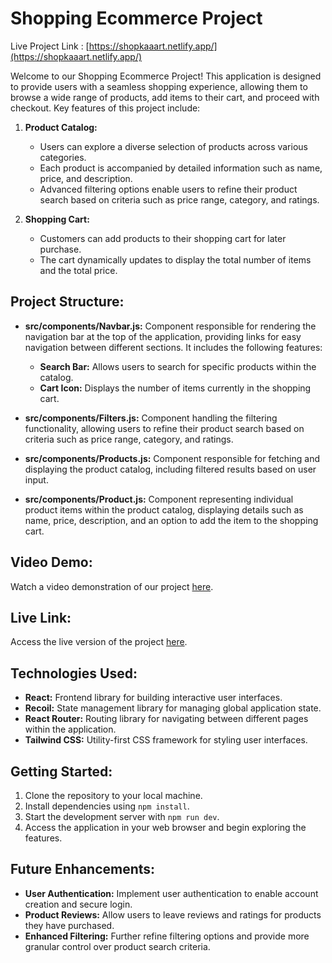 # Shopping Ecommerce Project

Live Project Link : [https://shopkaaart.netlify.app/](https://shopkaaart.netlify.app/)

Welcome to our Shopping Ecommerce Project! This application is designed to provide users with a seamless shopping experience, allowing them to browse a wide range of products, add items to their cart, and proceed with checkout. Key features of this project include:

1. **Product Catalog:**
   - Users can explore a diverse selection of products across various categories.
   - Each product is accompanied by detailed information such as name, price, and description.
   - Advanced filtering options enable users to refine their product search based on criteria such as price range, category, and ratings.

2. **Shopping Cart:**
   - Customers can add products to their shopping cart for later purchase.
   - The cart dynamically updates to display the total number of items and the total price.

## Project Structure:

- **src/components/Navbar.js:** Component responsible for rendering the navigation bar at the top of the application, providing links for easy navigation between different sections. It includes the following features:
   - **Search Bar:** Allows users to search for specific products within the catalog.
   - **Cart Icon:** Displays the number of items currently in the shopping cart.

- **src/components/Filters.js:** Component handling the filtering functionality, allowing users to refine their product search based on criteria such as price range, category, and ratings.

- **src/components/Products.js:** Component responsible for fetching and displaying the product catalog, including filtered results based on user input.

- **src/components/Product.js:** Component representing individual product items within the product catalog, displaying details such as name, price, description, and an option to add the item to the shopping cart.

## Video Demo:

Watch a video demonstration of our project [here](link_to_video_demo).

## Live Link:

Access the live version of the project [here](link_to_live_project).

## Technologies Used:

- **React:** Frontend library for building interactive user interfaces.
- **Recoil:** State management library for managing global application state.
- **React Router:** Routing library for navigating between different pages within the application.
- **Tailwind CSS:** Utility-first CSS framework for styling user interfaces.

## Getting Started:

1. Clone the repository to your local machine.
2. Install dependencies using `npm install`.
3. Start the development server with `npm run dev`.
4. Access the application in your web browser and begin exploring the features.

## Future Enhancements:

- **User Authentication:** Implement user authentication to enable account creation and secure login.
- **Product Reviews:** Allow users to leave reviews and ratings for products they have purchased.
- **Enhanced Filtering:** Further refine filtering options and provide more granular control over product search criteria.
